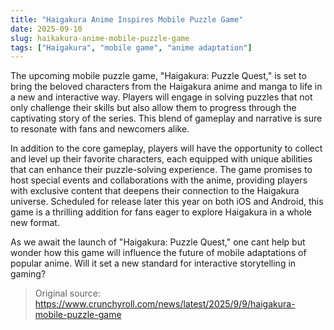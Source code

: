 ```yaml
---
title: "Haigakura Anime Inspires Mobile Puzzle Game"
date: 2025-09-10
slug: haikakura-anime-mobile-puzzle-game
tags: ["Haigakura", "mobile game", "anime adaptation"]
---
```


The upcoming mobile puzzle game, "Haigakura: Puzzle Quest," is set to bring the beloved characters from the Haigakura anime and manga to life in a new and interactive way. Players will engage in solving puzzles that not only challenge their skills but also allow them to progress through the captivating story of the series. This blend of gameplay and narrative is sure to resonate with fans and newcomers alike.

In addition to the core gameplay, players will have the opportunity to collect and level up their favorite characters, each equipped with unique abilities that can enhance their puzzle-solving experience. The game promises to host special events and collaborations with the anime, providing players with exclusive content that deepens their connection to the Haigakura universe. Scheduled for release later this year on both iOS and Android, this game is a thrilling addition for fans eager to explore Haigakura in a whole new format.

As we await the launch of "Haigakura: Puzzle Quest," one cant help but wonder how this game will influence the future of mobile adaptations of popular anime. Will it set a new standard for interactive storytelling in gaming?  

> Original source: https://www.crunchyroll.com/news/latest/2025/9/9/haigakura-mobile-puzzle-game